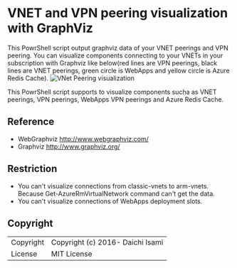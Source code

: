 # VNET and VPN peering visualization with GraphViz
This PowrShell script output graphviz data of your VNET peerings and VPN peering. You can visualize components connecting to your VNETs in your subscription with Graphviz like below(red lines are VPN peerings, black lines are VNET peerings, green circle is WebApps and yellow circle is Azure Redis Cache).
![VNet Peering visualization](https://raw.githubusercontent.com/normalian/Azure-VNET-Peering-Visualization/master/VNetPeerVisualize.png "VNet Peering visualization")

This PowrShell script supports to visualize components sucha as VNET peerings, VPN peerings, WebApps VPN peerings and Azure Redis Cache.

## Reference
- WebGraphviz http://www.webgraphviz.com/
- Graphviz http://www.graphviz.org/

## Restriction
- You can't visualize connections from classic-vnets to arm-vnets. Because Get-AzureRmVirtualNetwork command can't get the data.
- You can't visualize connections of WebApps deployment slots.

## Copyright
<table>
  <tr>
    <td>Copyright</td><td>Copyright (c) 2016- Daichi Isami</td>
  </tr>
  <tr>
    <td>License</td><td>MIT License</td>
  </tr>
</table>
